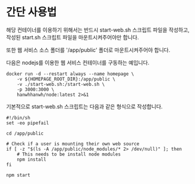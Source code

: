 # 간단 사용법

해당 컨테이너를 이용하기 위해서는 반드시 start-web.sh 스크립트 파일을 작성하고,
작성된 start.sh 스크립트 파일을 마운트시켜주어야만 합니다.

또한 웹 서비스 소스 폴더를 '/app/public' 폴더로 마운트시켜주어야 합니다.

다음은 nodejs를 이용한 웹 서비스 컨테이너를 구동하는 예입니다.

```
docker run -d --restart always --name homepage \
	-v ${HOMEPAGE_ROOT_DIR}:/app/public \
	-v ./start-web.sh:/start-web.sh \
	-p 3000:3000 \
	hanwhhanwh/node:latest 2>&1
```


기본적으로 start-web.sh 스크립트는 다음과 같은 형식으로 작성합니다.

```
#!/bin/sh
set -eo pipefail

cd /app/public

# Check if a user is mounting their own web source
if [ -z "$(ls -A /app/public/node_modules/* 2> /dev/null)" ]; then
	# This needs to be install node modules
	npm install
fi

npm start
```
